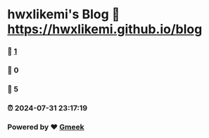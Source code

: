 # hwxlikemi's Blog :link: https://hwxlikemi.github.io/blog 
### :page_facing_up: [1](https://hwxlikemi.github.io/blog/tag.html) 
### :speech_balloon: 0 
### :hibiscus: 5 
### :alarm_clock: 2024-07-31 23:17:19 
### Powered by :heart: [Gmeek](https://github.com/Meekdai/Gmeek)
